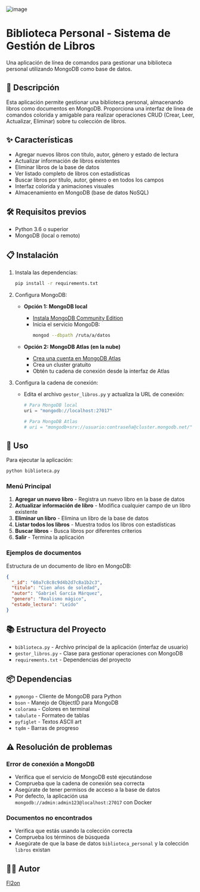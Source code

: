 ![image](https://github.com/user-attachments/assets/1f118c9d-52a2-42c9-9180-b9f897c0ff2e)

# Biblioteca Personal - Sistema de Gestión de Libros

Una aplicación de línea de comandos para gestionar una biblioteca personal utilizando MongoDB como base de datos.

## 📝 Descripción

Esta aplicación permite gestionar una biblioteca personal, almacenando libros como documentos en MongoDB. Proporciona una interfaz de línea de comandos colorida y amigable para realizar operaciones CRUD (Crear, Leer, Actualizar, Eliminar) sobre tu colección de libros.

## ✨ Características

- Agregar nuevos libros con título, autor, género y estado de lectura
- Actualizar información de libros existentes
- Eliminar libros de la base de datos
- Ver listado completo de libros con estadísticas
- Buscar libros por título, autor, género o en todos los campos
- Interfaz colorida y animaciones visuales
- Almacenamiento en MongoDB (base de datos NoSQL)

## 🛠️ Requisitos previos

- Python 3.6 o superior
- MongoDB (local o remoto)

## 📋 Instalación

1. Instala las dependencias:
   ```bash
   pip install -r requirements.txt
   ```

2. Configura MongoDB:
   - **Opción 1: MongoDB local**
     - [Instala MongoDB Community Edition](https://docs.mongodb.com/manual/administration/install-community/)
     - Inicia el servicio MongoDB:
       ```bash
       mongod --dbpath /ruta/a/datos
       ```
   
   - **Opción 2: MongoDB Atlas (en la nube)**
     - [Crea una cuenta en MongoDB Atlas](https://www.mongodb.com/cloud/atlas/register)
     - Crea un cluster gratuito
     - Obtén tu cadena de conexión desde la interfaz de Atlas

3. Configura la cadena de conexión:
   - Edita el archivo `gestor_libros.py` y actualiza la URL de conexión:
     ```python
     # Para MongoDB local
     uri = "mongodb://localhost:27017"
     
     # Para MongoDB Atlas
     # uri = "mongodb+srv://usuario:contraseña@cluster.mongodb.net/"
     ```

## 🚀 Uso

Para ejecutar la aplicación:

```bash
python biblioteca.py
```

### Menú Principal

1. **Agregar un nuevo libro** - Registra un nuevo libro en la base de datos
2. **Actualizar información de libro** - Modifica cualquier campo de un libro existente
3. **Eliminar un libro** - Elimina un libro de la base de datos
4. **Listar todos los libros** - Muestra todos los libros con estadísticas
5. **Buscar libros** - Busca libros por diferentes criterios
6. **Salir** - Termina la aplicación

### Ejemplos de documentos

Estructura de un documento de libro en MongoDB:

```json
{
  "_id": "60a7c8c8c9d4b2d7c8a1b2c3",
  "titulo": "Cien años de soledad",
  "autor": "Gabriel García Márquez",
  "genero": "Realismo mágico",
  "estado_lectura": "Leído"
}
```

## 📚 Estructura del Proyecto

- `biblioteca.py` - Archivo principal de la aplicación (interfaz de usuario)
- `gestor_libros.py` - Clase para gestionar operaciones con MongoDB
- `requirements.txt` - Dependencias del proyecto

## 📦 Dependencias

- `pymongo` - Cliente de MongoDB para Python
- `bson` - Manejo de ObjectID para MongoDB
- `colorama` - Colores en terminal
- `tabulate` - Formateo de tablas
- `pyfiglet` - Textos ASCII art
- `tqdm` - Barras de progreso

## ⚠️ Resolución de problemas

### Error de conexión a MongoDB
- Verifica que el servicio de MongoDB esté ejecutándose
- Comprueba que la cadena de conexión sea correcta
- Asegúrate de tener permisos de acceso a la base de datos
- Por defecto, la aplicación usa `mongodb://admin:admin123@localhost:27017` con Docker

### Documentos no encontrados
- Verifica que estás usando la colección correcta
- Comprueba los términos de búsqueda
- Asegúrate de que la base de datos `biblioteca_personal` y la colección `libros` existan

## 👨‍💻 Autor

[Fl2on](https://github.com/fl2on)
